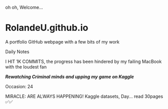  oh oh, Welcome...
# RolandeU.github.io
A portfolio GitHub webpage with a few bits of my work

Daily Notes

I HIT 1K COMMITS, the progress has been hindered by my failing MacBook with the loudest fan 

***Rewatching Criminal minds and upping my game on Kaggle***

Occasion: 24

MIRACLE: ARE ALWAYS HAPPENING!
Kaggle datasets, Day...
read 30pages ✅✅









